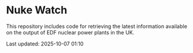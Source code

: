 # Nuke Watch

This repository includes code for retrieving the latest information available on the output of EDF nuclear power plants in the UK.

Last updated: 2025-10-07 01:10